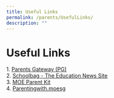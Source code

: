 ```yaml
---
title: Useful Links
permalink: /parents/UsefulLinks/
description: ""
---
```

Useful Links
============

1. [Parents Gateway (PG)](https://pg.moe.edu.sg/)  
2. [Schoolbag - The Education News Site](http://schoolbag.sg/)  
3. [MOE Parent Kit](https://www.moe.gov.sg/parentkit)  
4. [Parentingwith.moesg](https://www.instagram.com/parentingwith.moesg/)